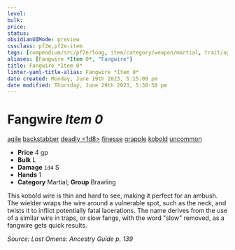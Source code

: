 ```yaml
---
level:
bulk:
price:
status:
obsidianUIMode: preview
cssclass: pf2e,pf2e-item
tags: [compendium/src/pf2e/loag, item/category/weapon/martial, trait/agile, trait/backstabber, trait/deadly-1d8, trait/finesse, trait/grapple, trait/kobold, trait/uncommon]
aliases: [Fangwire *Item 0*, "Fangwire"]
title: Fangwire *Item 0*
linter-yaml-title-alias: Fangwire *Item 0*
date created: Monday, June 19th 2023, 5:15:09 pm
date modified: Thursday, June 29th 2023, 5:30:58 pm
---
```


# Fangwire *Item 0*

[agile](rules/traits/agile.md) [backstabber](rules/traits/backstabber.md) [deadly <1d8>](rules/traits/deadly.md) [finesse](rules/traits/finesse.md) [grapple](rules/traits/grapple.md) [kobold](rules/traits/kobold-b1.md) [uncommon](rules/traits/uncommon.md)  

- **Price** 4 gp
- **Bulk** L
- **Damage** `1d4` S
- **Hands** 1
- **Category** Martial; **Group** Brawling

This kobold wire is thin and hard to see, making it perfect for an ambush. The wielder wraps the wire around a vulnerable spot, such as the neck, and twists it to inflict potentially fatal lacerations. The name derives from the use of a similar wire in traps, or slow fangs, with the word "slow" removed, as a fangwire gets quick results.

*Source: Lost Omens: Ancestry Guide p. 139*
